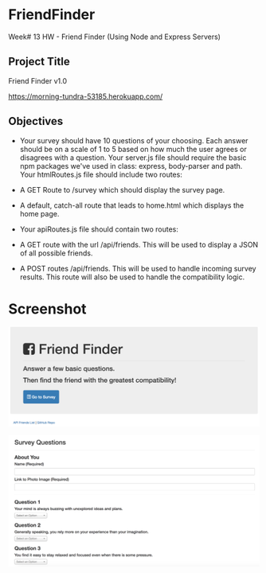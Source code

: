 # FriendFinder

Week# 13 HW - Friend Finder (Using Node and Express Servers)

## Project Title
Friend Finder v1.0

https://morning-tundra-53185.herokuapp.com/

## Objectives
- Your survey should have 10 questions of your choosing. Each answer should be on a scale of 1 to 5 based on how much the user agrees or disagrees with a question.
Your server.js file should require the basic npm packages we've used in class: express, body-parser and path.
Your htmlRoutes.js file should include two routes:



- A GET Route to /survey which should display the survey page.
- A default, catch-all route that leads to home.html which displays the home page. 



- Your apiRoutes.js file should contain two routes:



- A GET route with the url /api/friends. This will be used to display a JSON of all possible friends.
- A POST routes /api/friends. This will be used to handle incoming survey results. This route will also be used to handle the compatibility logic.


# Screenshot
![Home Page](https://github.com/bilals02/FriendFinder/blob/master/assets/screenshot_home.png)

![Survey Page](https://github.com/bilals02/FriendFinder/blob/master/assets/screenshot_survey.png)
